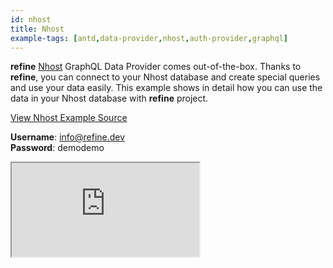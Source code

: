 ```yaml
---
id: nhost
title: Nhost
example-tags: [antd,data-provider,nhost,auth-provider,graphql]
---
```

**refine** [Nhost](https://nhost.io/) GraphQL Data Provider comes out-of-the-box. Thanks to **refine**, you can connect to your Nhost database and create special queries and use your data easily. This example shows in detail how you can use the data in your Nhost database with **refine** project.

[View Nhost Example Source](https://github.com/refinedev/refine/tree/master/examples/dataProvider/nhost)

**Username**: info@refine.dev  
**Password**: demodemo

<iframe loading="lazy" src="https://stackblitz.com//github/pankod/refine/tree/master/examples/dataProvider/nhost?embed=1&view=preview&theme=dark&preset=node&ctl=1"
  style={{width: "100%", height:"80vh", border: "0px", borderRadius: "8px", overflow:"hidden"}}
  title="refine-nhost-example"
  allow="accelerometer; ambient-light-sensor; camera; encrypted-media; geolocation; gyroscope; hid; microphone; midi; payment; usb; vr; xr-spatial-tracking"
  sandbox="allow-forms allow-modals allow-popups allow-presentation allow-same-origin allow-scripts"
></iframe>
